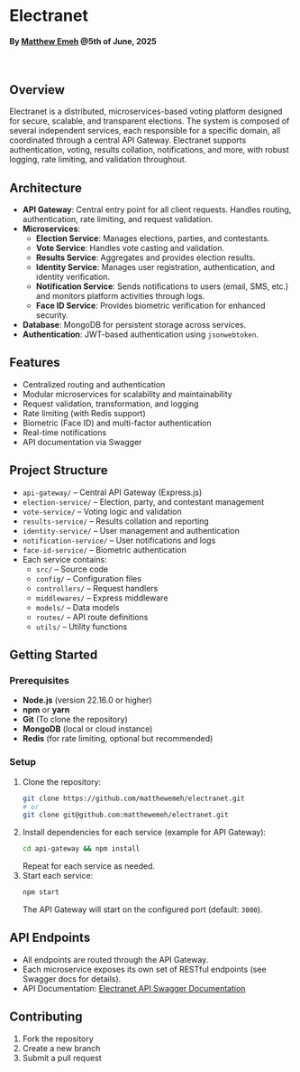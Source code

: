 # Electranet

#### By [Matthew Emeh](https://github.com/matthewemeh) @5th of June, 2025

<br>

## Overview

Electranet is a distributed, microservices-based voting platform designed for secure, scalable, and transparent elections. The system is composed of several independent services, each responsible for a specific domain, all coordinated through a central API Gateway. Electranet supports authentication, voting, results collation, notifications, and more, with robust logging, rate limiting, and validation throughout.

## Architecture

- **API Gateway**: Central entry point for all client requests. Handles routing, authentication, rate limiting, and request validation.
- **Microservices**:
  - **Election Service**: Manages elections, parties, and contestants.
  - **Vote Service**: Handles vote casting and validation.
  - **Results Service**: Aggregates and provides election results.
  - **Identity Service**: Manages user registration, authentication, and identity verification.
  - **Notification Service**: Sends notifications to users (email, SMS, etc.) and monitors platform activities through logs.
  - **Face ID Service**: Provides biometric verification for enhanced security.
- **Database**: MongoDB for persistent storage across services.
- **Authentication**: JWT-based authentication using `jsonwebtoken`.

## Features

- Centralized routing and authentication
- Modular microservices for scalability and maintainability
- Request validation, transformation, and logging
- Rate limiting (with Redis support)
- Biometric (Face ID) and multi-factor authentication
- Real-time notifications
- API documentation via Swagger

## Project Structure

- `api-gateway/` – Central API Gateway (Express.js)
- `election-service/` – Election, party, and contestant management
- `vote-service/` – Voting logic and validation
- `results-service/` – Results collation and reporting
- `identity-service/` – User management and authentication
- `notification-service/` – User notifications and logs
- `face-id-service/` – Biometric authentication
- Each service contains:
  - `src/` – Source code
  - `config/` – Configuration files
  - `controllers/` – Request handlers
  - `middlewares/` – Express middleware
  - `models/` – Data models
  - `routes/` – API route definitions
  - `utils/` – Utility functions

## Getting Started

### Prerequisites

- **Node.js** (version 22.16.0 or higher)
- **npm** or **yarn**
- **Git** (To clone the repository)
- **MongoDB** (local or cloud instance)
- **Redis** (for rate limiting, optional but recommended)

### Setup

1. Clone the repository:
   ```bash
   git clone https://github.com/matthewemeh/electranet.git
   # or
   git clone git@github.com:matthewemeh/electranet.git
   ```
2. Install dependencies for each service (example for API Gateway):
   ```bash
   cd api-gateway && npm install
   ```
   Repeat for each service as needed.
3. Start each service:
   ```bash
   npm start
   ```
   The API Gateway will start on the configured port (default: `3000`).

## API Endpoints

- All endpoints are routed through the API Gateway.
- Each microservice exposes its own set of RESTful endpoints (see Swagger docs for details).
- API Documentation: [Electranet API Swagger Documentation](https://electranet-f0ls.onrender.com/api-docs)

## Contributing

1. Fork the repository
2. Create a new branch
3. Submit a pull request
